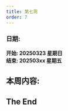 ```yaml
---
title: 第七周
order: 7
---
```


### 日期:  
**开始: 20250323 星期日**  
**结束: 202503xx 星期五**  

## 本周内容:  
 

## The End